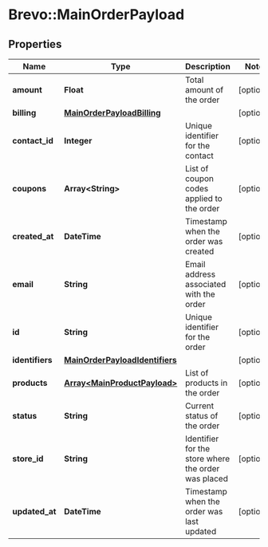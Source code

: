 # Brevo::MainOrderPayload

## Properties
Name | Type | Description | Notes
------------ | ------------- | ------------- | -------------
**amount** | **Float** | Total amount of the order | [optional] 
**billing** | [**MainOrderPayloadBilling**](MainOrderPayloadBilling.md) |  | [optional] 
**contact_id** | **Integer** | Unique identifier for the contact | [optional] 
**coupons** | **Array&lt;String&gt;** | List of coupon codes applied to the order | [optional] 
**created_at** | **DateTime** | Timestamp when the order was created | [optional] 
**email** | **String** | Email address associated with the order | [optional] 
**id** | **String** | Unique identifier for the order | [optional] 
**identifiers** | [**MainOrderPayloadIdentifiers**](MainOrderPayloadIdentifiers.md) |  | [optional] 
**products** | [**Array&lt;MainProductPayload&gt;**](MainProductPayload.md) | List of products in the order | [optional] 
**status** | **String** | Current status of the order | [optional] 
**store_id** | **String** | Identifier for the store where the order was placed | [optional] 
**updated_at** | **DateTime** | Timestamp when the order was last updated | [optional] 


